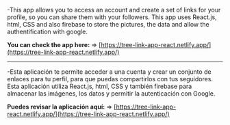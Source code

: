 -This app allows you to access an account and create a set of links for your profile, so you can share them with your followers. This app uses React.js, html, CSS and also firebase to store the pictures, the data and allow the authentification with google.

**You can check the app here:** => [https://tree-link-app-react.netlify.app/](https://tree-link-app-react.netlify.app/)

--------------------------------------------

-Esta aplicación te permite acceder a una cuenta y crear un conjunto de enlaces para tu perfil, para que puedas compartirlos con tus seguidores. Esta aplicación utiliza React.js, html, CSS y también firebase para almacenar las imágenes, los datos y permitir la autenticación con Google.

**Puedes revisar la aplicación aquí:** => [https://tree-link-app-react.netlify.app/](https://tree-link-app-react.netlify.app/)